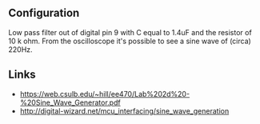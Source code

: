 
## Configuration

Low pass filter out of digital pin 9 with C equal to 1.4uF and the resistor
of 10 k ohm. From the oscilloscope it's possible to see a sine wave of (circa) 220Hz.

## Links

 - https://web.csulb.edu/~hill/ee470/Lab%202d%20-%20Sine_Wave_Generator.pdf
 - http://digital-wizard.net/mcu_interfacing/sine_wave_generation
